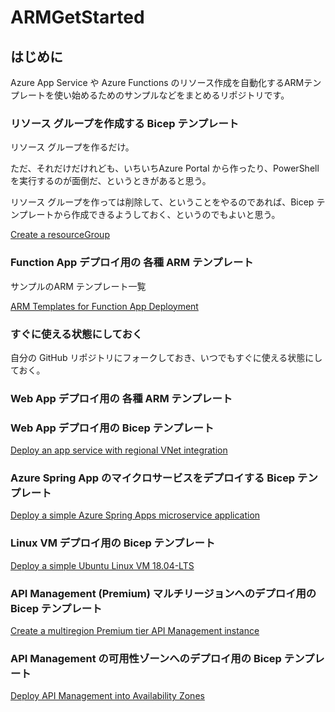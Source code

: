 # ARMGetStarted

## はじめに
Azure App Service や Azure Functions のリソース作成を自動化するARMテンプレートを使い始めるためのサンプルなどをまとめるリポジトリです。

### リソース グループを作成する Bicep テンプレート
リソース グループを作るだけ。

ただ、それだけだけれども、いちいちAzure Portal から作ったり、PowerShell を実行するのが面倒だ、というときがあると思う。

リソース グループを作っては削除して、ということをやるのであれば、Bicep テンプレートから作成できるようしておく、というのでもよいと思う。

[Create a resourceGroup](https://github.com/azure/azure-quickstart-templates/tree/master/subscription-deployments/create-rg#create-a-resourcegroup)

### Function App デプロイ用の 各種 ARM テンプレート

サンプルのARM テンプレート一覧

[ARM Templates for Function App Deployment](https://learn.microsoft.com/ja-jp/samples/azure-samples/function-app-arm-templates/arm-templates-for-function-app-deployment/?ns-enrollment-type=Collection&ns-enrollment-id=5myt1yx0wp7wz)

### すぐに使える状態にしておく

自分の GitHub リポジトリにフォークしておき、いつでもすぐに使える状態にしておく。

### Web App デプロイ用の 各種 ARM テンプレート

### Web App デプロイ用の Bicep テンプレート

[Deploy an app service with regional VNet integration](https://github.com/azure/azure-quickstart-templates/tree/master/quickstarts/microsoft.web/app-service-regional-vnet-integration#deploy-an-app-service-with-regional-vnet-integration)

### Azure Spring App のマイクロサービスをデプロイする Bicep テンプレート

[Deploy a simple Azure Spring Apps microservice application](https://github.com/azure/azure-quickstart-templates/tree/master/quickstarts/microsoft.appplatform/microservice-apps-enterprise-plan#deploy-a-simple-azure-spring-apps-microservice-application)


### Linux VM デプロイ用の Bicep テンプレート

[Deploy a simple Ubuntu Linux VM 18.04-LTS](https://github.com/azure/azure-quickstart-templates/tree/master/quickstarts/microsoft.compute/vm-simple-linux#deploy-a-simple-ubuntu-linux-vm-1804-lts)


### API Management (Premium) マルチリージョンへのデプロイ用の Bicep テンプレート

[Create a multiregion Premium tier API Management instance](https://github.com/azure/azure-quickstart-templates/tree/master/quickstarts/microsoft.apimanagement/api-management-create-with-multiregion#create-a-multiregion-premium-tier-api-management-instance)

### API Management の可用性ゾーンへのデプロイ用の Bicep テンプレート

[Deploy API Management into Availability Zones](https://github.com/azure/azure-quickstart-templates/tree/master/quickstarts/microsoft.apimanagement/api-management-simple-zones#deploy-api-management-into-availability-zones)
